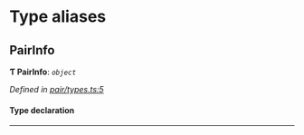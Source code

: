 

# Type aliases

<a id="pairinfo"></a>

##  PairInfo

**Ƭ PairInfo**: *`object`*

*Defined in [pair/types.ts:5](https://github.com/polkadot-js/common/blob/7b0a39a/packages/keyring/src/pair/types.ts#L5)*

#### Type declaration

___

